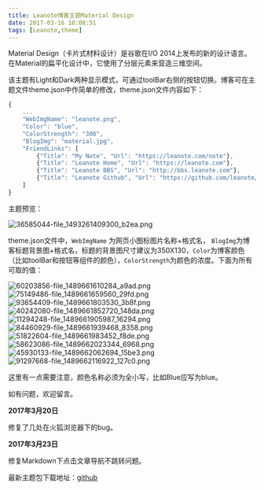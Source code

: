 ```yaml
---
title: Leanote博客主题Material Design
date: 2017-03-16 10:08:51
tags: [Leanote,theme]
---
```

Material Design（卡片式材料设计）是谷歌在I/O 2014上发布的新的设计语言。在Material的扁平化设计中，它使用了分层元素来营造三维空间。

该主题有Light和Dark两种显示模式，可通过toolBar右侧的按钮切换。博客可在主题文件theme.json中作简单的修改，theme.json文件内容如下：
```javascript
{
    ...
    "WebImgName": "leanote.png",
    "Color": "blue",
    "ColorStrength": "300",
    "BlogImg": "material.jpg",
    "FriendLinks": [
        {"Title": "My Note", "Url": "https://leanote.com/note"},
        {"Title": "Leanote Home", "Url": "https://leanote.com"},
        {"Title": "Leanote BBS", "Url": "http://bbs.leanote.com"},
        {"Title": "Leanote Github", "Url": "https://github.com/leanote/leanote"}
    ]
}
```
<!--more-->
主题预览：

![36585044-file_1493261409300_b2ea.png](img/36585044-file_1493261409300_b2ea.png)

theme.json文件中，`WebImgName` 为网页小图标图片名称+格式名， `BlogImg`为博客标题背景图+格式名，标题的背景图尺寸建议为350X130，`Color`为博客颜色（比如toolBar和按钮等组件的颜色），`ColorStrength`为颜色的浓度。下面为所有可取的值：

![60203856-file_1489661610284_a9ad.png](img/60203856-file_1489661610284_a9ad.png)
![75149486-file_1489661659560_29fd.png](img/75149486-file_1489661659560_29fd.png)
![93654409-file_1489661803530_3b8f.png](img/93654409-file_1489661803530_3b8f.png)
![40242080-file_1489661852720_148da.png](img/40242080-file_1489661852720_148da.png)
![11294248-file_1489661905987_16294.png](img/11294248-file_1489661905987_16294.png)
![84460929-file_1489661939468_8358.png](img/84460929-file_1489661939468_8358.png)
![51822604-file_1489661983452_f8de.png](img/51822604-file_1489661983452_f8de.png)
![58623086-file_1489662023344_6968.png](img/58623086-file_1489662023344_6968.png)
![45930133-file_1489662062694_15be3.png](img/45930133-file_1489662062694_15be3.png)
![91297668-file_1489662116922_127c0.png](img/91297668-file_1489662116922_127c0.png)

这里有一点需要注意，颜色名称必须为全小写，比如Blue应写为blue。

如有问题，欢迎留言。

**2017年3月20日**

修复了几处在火狐浏览器下的bug。

**2017年3月23日**

修复Markdown下点击文章导航不跳转问题。

最新主题包下载地址：[github](https://github.com/wuyouzhuguli/Material-Design.git)
